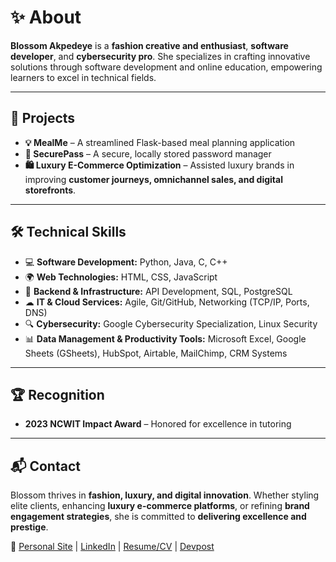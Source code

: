 # ✨ About
**Blossom Akpedeye** is a **fashion creative and enthusiast**, **software developer**, and **cybersecurity pro**. She specializes in crafting innovative solutions through software development and online education, empowering learners to excel in technical fields.

---

## 🚀 Projects
- **💡 MealMe** – A streamlined Flask-based meal planning application
- **🔐 SecurePass** – A secure, locally stored password manager
- **🛍️ Luxury E-Commerce Optimization** – Assisted luxury brands in improving **customer journeys, omnichannel sales, and digital storefronts**.  

---

## 🛠 Technical Skills
- 💻 **Software Development:** Python, Java, C, C++  
- 🌍 **Web Technologies:** HTML, CSS, JavaScript  
- 🔧 **Backend & Infrastructure:** API Development, SQL, PostgreSQL  
- ☁ **IT & Cloud Services:** Agile, Git/GitHub, Networking (TCP/IP, Ports, DNS)  
- 🔍 **Cybersecurity:**  Google Cybersecurity Specialization, Linux Security  
- 📊 **Data Management & Productivity Tools:**  Microsoft Excel, Google Sheets (GSheets), HubSpot, Airtable, MailChimp, CRM Systems 

---

## 🏆 Recognition
- **2023 NCWIT Impact Award** – Honored for excellence in tutoring

---

## 📬 Contact
Blossom thrives in **fashion, luxury, and digital innovation**. Whether styling elite clients, enhancing **luxury e-commerce platforms**, or refining **brand engagement strategies**, she is committed to **delivering excellence and prestige**.  

📎  [Personal Site](https://bakpede1.github.io/cv) | [LinkedIn](https://linkedin.com/in/blossom-ea) | [Resume/CV](https://docs.google.com/document/d/1FnbpPd3kmRGk97Om0PRNJu6-ExEv0QlJyKgDT_Tfo1g/edit?usp=sharing) | [Devpost](https://devpost.com/bakpede1)
